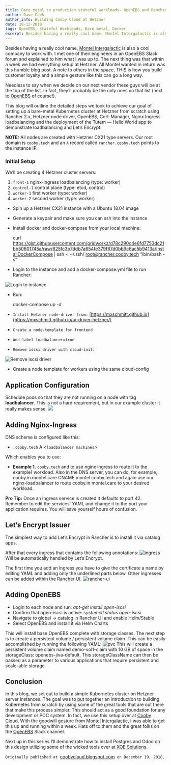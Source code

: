 ```yaml
---
title: Bare metal to production stateful workloads- OpenEBS and Rancher 2.x
author: Dave Cook
author_info: Building Cooby Cloud at Hetzner
date: 18-12-2018
tags: OpenEBS, Stateful Workloads, Bare metal, Docker
excerpt: Besides having a really cool name, Montel Intergalactic is also a cool company to work with. I met one of their engineers in an OpenEBS Slack forum and explained to him what I was up to
---
```


Besides having a really cool name, [Montel Intergalactic](https://www.montel.fi/index.en.html) is also a cool company to work with. I met one of their engineers in an OpenEBS Slack forum and explained to him what I was up to. The next thing was that within a week we had everything setup at Hetzner. All Montel wanted in return was this humble blog post. A note to others in the space, THIS is how you build customer loyalty and a simple gesture like this can go a long way.

Needless to say when we decide on our next vendor these guys will be at the top of the list. In fact, they’ll probably be the only ones on that list (next to [OpenEBS](https://www.openebs.io/?__hstc=216392137.052f484bfa6105a863fd21af0f05de61.1579868893254.1579868893254.1579868893254.1&amp;__hssc=216392137.1.1579868893255&amp;__hsfp=3765904294) of course!).

This blog will outline the detailed steps we took to achieve our goal of setting up a bare-metal Kubernetes cluster at Hetzner from scratch using Rancher 2.x, Hetzner node driver, OpenEBS, Cert-Manager, Nginx Ingress loadbalancing and the deployment of the Tutem — Hello World app to demonstrate loadbalancing and Let’s Encrypt.

**NOTE:** All nodes are created with Hetzner CX21 type servers. Our root domain is `cooby.tech` and an `A` record called `rancher.cooby.tech` points to the instance IP.

### Initial Setup

We’ll be creating 4 Hetzner cluster servers:

1. `front-1` nginx-ingress loadbalancing (type: worker)
2. `control-1` control plane (type: etcd, control)
3. `worker-1` first worker (type: worker)
4. `worker-2` second worker (type: worker)

- Spin up a Hetzner CX21 instance with a Ubuntu 18.04 image
- Generate a keypair and make sure you can ssh into the instance
- Install docker and docker-compose from your local machine:

    curl https://gist.githubusercontent.com/gridworkz/d78c290c4e6fd7753dc21bb50601745a/raw/625fc3b7ddb7a654fe379f67d0bb9c6ac5b9413a/InstallDockerCompose | ssh -i ~/.ssh/<privkey> root@rancher.cooby.tech
    “/bin/bash -s”

- Login to the instance and add a docker-compose.yml file to run Rancher:

![Login to instance](/public/images/blog/login-to-instance.png)
- Run: 

    docker-compose up -d

- `Install Hetzner node-driver from:` [https://mxschmitt.github.io](https://mxschmitt.github.io/ui-driver-hetzner/)
- `Create a node-template for frontend`
- `Add label loadbalancer=true`
- `Remove iscsi driver with cloud-init:`

![Remove iscsi driver](/public/images/blog/remove-iscsi-driver.png)
- Create a node template for workers using the same cloud-config

## Application Configuration

Schedule pods so that they are not running on a node with tag **loadbalancer**. This is not a hard requirement, but in our example cluster it really makes sense.
![](/content/images/2020/01/application-config.png)
## Adding Nginx-Ingress

DNS scheme is configured like this:

- `.cooby.tech` A <`loadbalancer machines`>

Which enables you to use:

- **Example 1.** `cooby.tech` and to use nginx ingress to route it to the example1 workload. Also in the DNS server, you can do, for example, cooby.in.montel.care CNAME montel.cooby.tech and again use our nginx-loadbalancer to route cooby.in.montel.care to your desired workload.

**Pro Tip:** Once an Ingress service is created it defaults to port 42. Remember to edit the services’ YAML and change it to the port your application requires. You will save yourself hours of confusion.

## Let’s Encrypt Issuer

The simplest way to add Let’s Encrypt in Rancher is to install it via catalog apps.

After that every ingress that contains the following annotations:
![ingress](/public/images/blog/ingress.png)
Will be automatically handled by Let’s Encrypt.

The first time you add an ingress you have to give the certificate a name by editing YAML and adding only the underlined parts below. Other ingresses can be added within the Rancher UI.
![rancher-ui](/public/images/blog/rancher-ui.png)
## Adding OpenEBS

- Login to each node and run: *apt-get install open-iscsi*
- Confirm that open-iscsi is active: *systemctl status open-iscsi*
- Navigate to global -> catalog in Rancher UI and enable Helm/Stable
- Select OpenEBS and install it via Helm Charts

This will install base OpenEBS complete with storage classes. The next step is to create a persistent volume / persistent volume claim. This can be easily accomplished by running the following YAML:
![pvc](/public/images/blog/pvc.png)
This will create a persistent volume claim named demo-vol1-claim with 10 GB of space in the storageClass: openebs-jiva-default. This storageClassName can then be passed as a parameter to various applications that require persistent and scale-able storage.

## Conclusion

In this blog, we set out to build a simple Kubernetes cluster on Hetzner server instances. The goal was to put together an introduction to building Kubernetes from scratch by using some of the great tools that are out there that make this process simpler. This should act as a good foundation for any development or POC system. In fact, we use this setup over at [Cooby Cloud](http://cooby.io/). With the goodwill gesture from [Montel Intergalactic](https://www.montel.fi/index.en.html), I was able to get this up and running within a week. Hats off to them and the great folks on the [OpenEBS](https://www.openebs.io/?__hstc=216392137.052f484bfa6105a863fd21af0f05de61.1579868893254.1579868893254.1579868893254.1&amp;__hssc=216392137.1.1579868893255&amp;__hsfp=3765904294) Slack channel.

Next up in this series I’ll demonstrate how to install Postgres and Odoo on this design utilizing some of the wicked tools over at [XOE Solutions](https://xoe.solutions/).

`Originally published at `[coobycloud.blogspot.com](https://coobycloud.blogspot.com/)` on December 19, 2018.`
